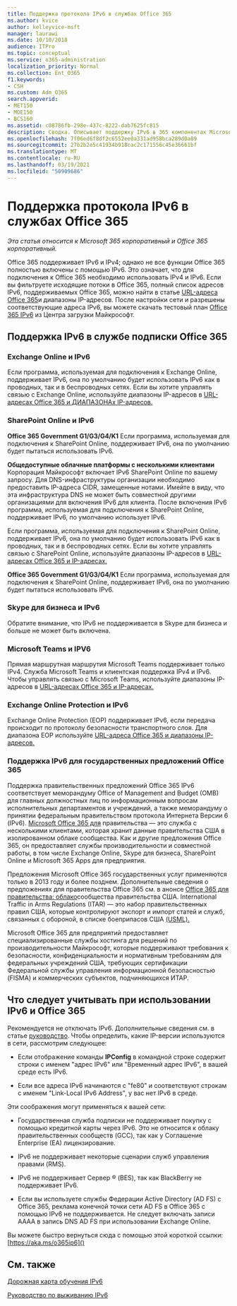 ```yaml
---
title: Поддержка протокола IPv6 в службах Office 365
ms.author: kvice
author: kelleyvice-msft
manager: laurawi
ms.date: 10/10/2018
audience: ITPro
ms.topic: conceptual
ms.service: o365-administration
localization_priority: Normal
ms.collection: Ent_O365
f1.keywords:
- CSH
ms.custom: Adm_O365
search.appverid:
- MET150
- MOE150
- BCS160
ms.assetid: c08786fb-298e-437c-8222-dab7625fc815
description: Сводка. Описывает поддержку IPv6 в 365 компонентах Microsoft Office 365 и в предложениях правительства Office 365.
ms.openlocfilehash: 7f06ed6f8df2c6552ee0a331ad958bca289d0a09
ms.sourcegitcommit: 27b2b2e5c41934b918cac2c171556c45e36661bf
ms.translationtype: MT
ms.contentlocale: ru-RU
ms.lasthandoff: 03/19/2021
ms.locfileid: "50909686"
---
```

# <a name="ipv6-support-in-office-365-services"></a>Поддержка протокола IPv6 в службах Office 365

*Эта статья относится к Microsoft 365 корпоративный и Office 365 корпоративный.*

Office 365 поддерживает IPv6 и IPv4; однако не все функции Office 365 полностью включены с помощью IPv6. Это означает, что для подключения к Office 365 необходимо использовать IPv4 и IPv6. Если вы фильтруете исходящие потоки в Office 365, полный список адресов IPv6, поддерживаемых Office 365, можно найти в статье [URL-адреса Office 365](urls-and-ip-address-ranges.md)и диапазоны IP-адресов. После настройки сети и разрешены соответствующие адреса IPv6, вы можете скачать тестовый план [Office 365 IPv6](https://go.microsoft.com/fwlink/?LinkId=293447) из Центра загрузки Майкрософт.
  
## <a name="ipv6-support-in-office-365-subscription-service"></a>Поддержка IPv6 в службе подписки Office 365

### <a name="exchange-online-and-ipv6"></a>Exchange Online и IPv6

Если программа, используемая для подключения к Exchange Online, поддерживает IPv6, она по умолчанию будет использовать IPv6 как в проводных, так и в беспроводных сетях. Если вы хотите управлять связью с Exchange Online, используйте диапазоны IP-адресов в [URL-адресах Office 365 и ДИАПАЗОНАх IP-адресов.](urls-and-ip-address-ranges.md)
  
### <a name="sharepoint-online-and-ipv6"></a>SharePoint Online и IPv6

 **Office 365 Government G1/G3/G4/K1** Если программа, используемая для подключения к SharePoint Online, поддерживает IPv6, она по умолчанию будет пытаться использовать IPv6.
  
 **Общедоступные облачные платформы с несколькими клиентами** Корпорация Майкрософт включает IPv6 SharePoint Online по вашему запросу. Для DNS-инфраструктуры организации необходимо предоставить IP-адреса CIDR, замещенные нотами. Имейте в виду, что эта инфраструктура DNS не может быть совместной другими организациями для включения IPv6 для клиента. После включения IPv6 программа, используемая для подключения к SharePoint Online, поддерживает IPv6, по умолчанию использует IPv6.
  
Если программа, используемая для подключения к SharePoint Online, поддерживает IPv6, она по умолчанию будет использовать IPv6 как в проводных, так и в беспроводных сетях. Если вы хотите управлять связью с SharePoint Online, используйте диапазоны IP-адресов в [URL-адресах Office 365 и IP-адресах.](urls-and-ip-address-ranges.md)
  
 **Office 365 Government G1/G3/G4/K1** Если программа, используемая для подключения к SharePoint Online, поддерживает IPv6, она по умолчанию будет пытаться использовать IPv6.
  
### <a name="skype-for-business-and-ipv6"></a>Skype для бизнеса и IPv6

Обратите внимание, что IPv6 не поддерживается в Skype для бизнеса и больше не может быть включена.

### <a name="microsoft-teams-and-ipv6"></a>Microsoft Teams и IPV6

Прямая маршрутная маршрутия Microsoft Teams поддерживает только IPv4. Служба Microsoft Teams и клиентская поддержка IPv4 и IPv6. Чтобы управлять связью с Microsoft Teams, используйте диапазоны IP-адресов в [URL-адресах Office 365 и IP-адресах.](urls-and-ip-address-ranges.md)
  
### <a name="exchange-online-protection-and-ipv6"></a>Exchange Online Protection и IPv6

Exchange Online Protection (EOP) поддерживает IPv6, если передача происходит по протоколу безопасности транспортного слоя. Для диапазона EOP используйте [URL-адреса Office 365 и диапазоны IP-адресов.](urls-and-ip-address-ranges.md)
  
### <a name="ipv6-support-for-office-365-government-offerings"></a>Поддержка IPv6 для государственных предложений Office 365

Поддержка правительственных предложений Office 365 IPv6 соответствует меморандуму Office of Management and Budget (OMB) для главных должностных лиц по информационным вопросам исполнительных департаментов и учреждений, а также меморандуму о принятии федеральным правительством протокола Интернета Версии 6 (IPv6). [Microsoft Office 365 для](https://go.microsoft.com/fwlink/p/?LinkId=325414) правительства — это служба с несколькими клиентами, которая хранит данные правительства США в изолированном облаке сообщества. Как и другие предложения Office 365, он предоставляет службы производительности и совместной работы, в том числе Exchange Online, Skype для бизнеса, SharePoint Online и Microsoft 365 Apps для предприятия. 

Предложения Microsoft Office 365 государственных услуг применяются только в 2013 году и более позднем. Дополнительные сведения о предложениях для правительства Office 365 см. в анонсе [Office 365 для правительства: облако](https://go.microsoft.com/fwlink/p/?LinkId=325414)сообщества правительства США. International Traffic in Arms Regulations (ITAR) — это набор правительственных правил США, которые контролируют экспорт и импорт статей и служб, связанных с обороной, в списке боеприпасов США [(USML).](https://go.microsoft.com/fwlink/p/?LinkId=325415) 

Microsoft Office 365 для предприятий предоставляет специализированные службы хостинга для решений по производительности Майкрософт, которые поддерживают требования к безопасности, конфиденциальности и нормативным требованиям для федеральных учреждений США, требующих сертификации Федеральной службы управления информационной безопасностью (FISMA) и коммерческих субъектов, подчиняющихся ИТАР.
  
## <a name="things-to-consider-when-using-ipv6-and-office-365"></a>Что следует учитывать при использовании IPv6 и Office 365

Рекомендуется не отключать IPv6. Дополнительные сведения см. в статье [руководство](https://support.microsoft.com/help/929852/guidance-for-configuring-ipv6-in-windows-for-advanced-users). Чтобы определить, какие IP-версии используются в сети, рассмотрим следующее:
  
- Если отображение команды **IPConfig** в командной строке содержит строки с именем "адрес IPv6" или "Временный адрес IPv6", в вашей среде есть IPv6.

- Если все адреса IPv6 начинаются с "fe80" и соответствуют строкам с именем "Link-Local IPv6 Address", у вас нет IPv6 в среде.

Эти соображения могут применяться к вашей сети:
  
- Государственная служба подписки не поддерживает покупку с помощью кредитной карты через IPv6. Это не относится к облаку правительственных сообществ (GCC), так как у Соглашение Enterprise (EA) лицензирование.

- IPv6 не поддерживает некоторые сценарии служб управления правами (RMS).

- IPv6 не поддерживает Сервер ® (BES), так как BlackBerry не поддерживает IPv6.

- Если вы используете службы Федерации Active Directory (AD FS) с Office 365, реклама конечной точки сети AD FS в Office 365 с помощью IPv6 не поддерживается. Не следует включать записи AAAA в запись DNS AD FS при использовании Exchange Online. 

Вы можете быстро вернуться сюда с помощью этой короткой ссылки: [https://aka.ms/o365ip6]()
  
## <a name="see-also"></a>См. также

[Дорожная карта обучения IPv6](/previous-versions/windows/it-pro/windows-server-2008-R2-and-2008/gg250710(v%3dws.10))
  
[Руководство по выживанию IPv6](https://social.technet.microsoft.com/wiki/contents/articles/1728.ipv6-survival-guide.aspx)